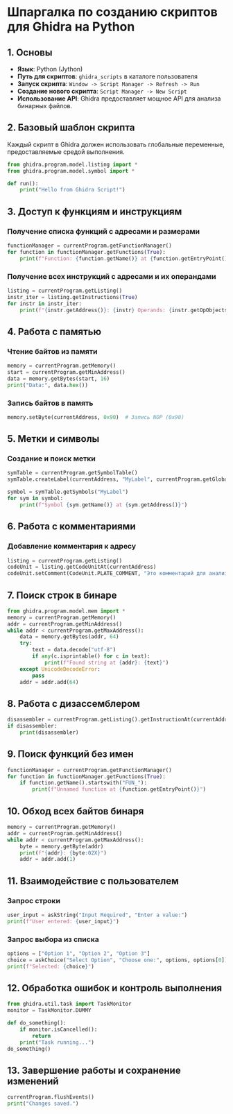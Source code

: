 # Шпаргалка по созданию скриптов для Ghidra на Python

## 1. Основы
- **Язык**: Python (Jython)
- **Путь для скриптов**: `ghidra_scripts` в каталоге пользователя
- **Запуск скрипта**: `Window -> Script Manager -> Refresh -> Run`
- **Создание нового скрипта**: `Script Manager -> New Script`
- **Использование API**: Ghidra предоставляет мощное API для анализа бинарных файлов.

## 2. Базовый шаблон скрипта
Каждый скрипт в Ghidra должен использовать глобальные переменные, предоставляемые средой выполнения.
```python
from ghidra.program.model.listing import *
from ghidra.program.model.symbol import *

def run():
    print("Hello from Ghidra Script!")
```

## 3. Доступ к функциям и инструкциям
### Получение списка функций с адресами и размерами
```python
functionManager = currentProgram.getFunctionManager()
for function in functionManager.getFunctions(True):
    print(f"Function: {function.getName()} at {function.getEntryPoint()} (size: {function.getBody().getNumAddresses()} bytes)")
```

### Получение всех инструкций с адресами и их операндами
```python
listing = currentProgram.getListing()
instr_iter = listing.getInstructions(True)
for instr in instr_iter:
    print(f"{instr.getAddress()}: {instr} Operands: {instr.getOpObjects()}")
```

## 4. Работа с памятью
### Чтение байтов из памяти
```python
memory = currentProgram.getMemory()
start = currentProgram.getMinAddress()
data = memory.getBytes(start, 16)
print("Data:", data.hex())
```

### Запись байтов в память
```python
memory.setByte(currentAddress, 0x90)  # Запись NOP (0x90)
```

## 5. Метки и символы
### Создание и поиск метки
```python
symTable = currentProgram.getSymbolTable()
symTable.createLabel(currentAddress, "MyLabel", currentProgram.getGlobalNamespace(), SourceType.USER_DEFINED)
```
```python
symbol = symTable.getSymbols("MyLabel")
for sym in symbol:
    print(f"Symbol {sym.getName()} at {sym.getAddress()}")
```

## 6. Работа с комментариями
### Добавление комментария к адресу
```python
listing = currentProgram.getListing()
codeUnit = listing.getCodeUnitAt(currentAddress)
codeUnit.setComment(CodeUnit.PLATE_COMMENT, "Это комментарий для анализа")
```

## 7. Поиск строк в бинаре
```python
from ghidra.program.model.mem import *
memory = currentProgram.getMemory()
addr = currentProgram.getMinAddress()
while addr < currentProgram.getMaxAddress():
    data = memory.getBytes(addr, 64)
    try:
        text = data.decode("utf-8")
        if any(c.isprintable() for c in text):
            print(f"Found string at {addr}: {text}")
    except UnicodeDecodeError:
        pass
    addr = addr.add(64)
```

## 8. Работа с дизассемблером
```python
disassembler = currentProgram.getListing().getInstructionAt(currentAddress)
if disassembler:
    print(disassembler)
```

## 9. Поиск функций без имен
```python
functionManager = currentProgram.getFunctionManager()
for function in functionManager.getFunctions(True):
    if function.getName().startswith("FUN_"):
        print(f"Unnamed function at {function.getEntryPoint()}")
```

## 10. Обход всех байтов бинаря
```python
memory = currentProgram.getMemory()
addr = currentProgram.getMinAddress()
while addr < currentProgram.getMaxAddress():
    byte = memory.getByte(addr)
    print(f"{addr}: {byte:02X}")
    addr = addr.add(1)
```

## 11. Взаимодействие с пользователем
### Запрос строки
```python
user_input = askString("Input Required", "Enter a value:")
print(f"User entered: {user_input}")
```

### Запрос выбора из списка
```python
options = ["Option 1", "Option 2", "Option 3"]
choice = askChoice("Select Option", "Choose one:", options, options[0])
print(f"Selected: {choice}")
```

## 12. Обработка ошибок и контроль выполнения
```python
from ghidra.util.task import TaskMonitor
monitor = TaskMonitor.DUMMY

def do_something():
    if monitor.isCancelled():
        return
    print("Task running...")
do_something()
```

## 13. Завершение работы и сохранение изменений
```python
currentProgram.flushEvents()
print("Changes saved.")
```
